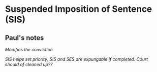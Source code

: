 # Suspended Imposition of Sentence (SIS)

## Paul's notes

*Modifies the conviction.*

*SIS helps set priority, SIS and SES are expungable if completed.  Court should of cleaned up??*
